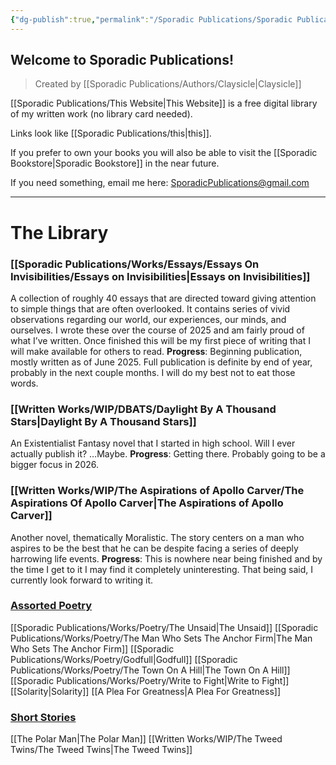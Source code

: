 ```yaml
---
{"dg-publish":true,"permalink":"/Sporadic Publications/Sporadic Publications/","tags":["gardenEntry"]}
---
```



## Welcome to Sporadic Publications!
> Created by [[Sporadic Publications/Authors/Claysicle\|Claysicle]]


[[Sporadic Publications/This Website\|This Website]] is a free digital library of my written work (no library card needed).

Links look like [[Sporadic Publications/this\|this]].

If you prefer to own your books you will also be able to visit the [[Sporadic Bookstore\|Sporadic Bookstore]] in the near future. 

If you need something, email me here:
SporadicPublications@gmail.com

--- 

# The Library

### [[Sporadic Publications/Works/Essays/Essays On Invisibilities/Essays on Invisibilities\|Essays on Invisibilities]]
A collection of roughly 40 essays that are directed toward giving attention to simple things that are often overlooked. It contains series of vivid observations regarding our world, our experiences, our minds, and ourselves.
I wrote these over the course of 2025 and am fairly proud of what I’ve written. Once finished this will be my first piece of writing that I will make available for others to read.
**Progress**: Beginning publication, mostly written as of June 2025. Full publication is definite by end of year, probably in the next couple months. I will do my best not to eat those words.

### [[Written Works/WIP/DBATS/Daylight By A Thousand Stars\|Daylight By A Thousand Stars]]
An Existentialist Fantasy novel that I started in high school. 
Will I ever actually publish it? 
…Maybe.
**Progress**: Getting there. Probably going to be a bigger focus in 2026.

### [[Written Works/WIP/The Aspirations of Apollo Carver/The Aspirations Of Apollo Carver\|The Aspirations of Apollo Carver]]
Another novel, thematically Moralistic. The story centers on a man who aspires to be the best that he can be despite facing a series of deeply harrowing life events. 
	**Progress**: This is nowhere near being finished and by the time I get to it I may find it completely uninteresting. That being said, I currently look forward to writing it.

### <u>Assorted Poetry</u>
[[Sporadic Publications/Works/Poetry/The Unsaid\|The Unsaid]]
[[Sporadic Publications/Works/Poetry/The Man Who Sets The Anchor Firm\|The Man Who Sets The Anchor Firm]]
[[Sporadic Publications/Works/Poetry/Godfull\|Godfull]]
[[Sporadic Publications/Works/Poetry/The Town On A Hill\|The Town On A Hill]]
[[Sporadic Publications/Works/Poetry/Write to Fight\|Write to Fight]]
[[Solarity\|Solarity]]
[[A Plea For Greatness\|A Plea For Greatness]]
### <u>Short Stories</u>
[[The Polar Man\|The Polar Man]]
[[Written Works/WIP/The Tweed Twins/The Tweed Twins\|The Tweed Twins]]

<div class="page-break" style="page-break-before: always;"></div>
